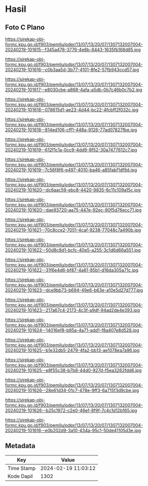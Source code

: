 # Hasil

## Foto C Plano

https://sirekap-obj-formc.kpu.go.id/f903/pemilu/pdpr/13/07/13/20/07/1307132007004-20240219-101615--f345a476-3776-4e8b-8443-1635fb168d85.jpg

https://sirekap-obj-formc.kpu.go.id/f903/pemilu/pdpr/13/07/13/20/07/1307132007004-20240219-101616--c0b3aa5d-3b77-4101-8fe2-57fb943ccd57.jpg

https://sirekap-obj-formc.kpu.go.id/f903/pemilu/pdpr/13/07/13/20/07/1307132007004-20240219-101617--e8030cbe-a868-4afa-a5db-0b7c46b0c7b2.jpg

https://sirekap-obj-formc.kpu.go.id/f903/pemilu/pdpr/13/07/13/20/07/1307132007004-20240219-101618--078615d1-ae23-4d44-bc22-4fcbff2f032c.jpg

https://sirekap-obj-formc.kpu.go.id/f903/pemilu/pdpr/13/07/13/20/07/1307132007004-20240219-101618--814ed106-cff1-448a-9126-77ad07827fbe.jpg

https://sirekap-obj-formc.kpu.go.id/f903/pemilu/pdpr/13/07/13/20/07/1307132007004-20240219-101619--612f1c1a-0cc9-4dd9-8f52-30a7477612c7.jpg

https://sirekap-obj-formc.kpu.go.id/f903/pemilu/pdpr/13/07/13/20/07/1307132007004-20240219-101619--7c56f8f6-e497-4010-ba46-a85fabf1df9d.jpg

https://sirekap-obj-formc.kpu.go.id/f903/pemilu/pdpr/13/07/13/20/07/1307132007004-20240219-101620--dc6aac59-ebc8-4420-9835-6c11c109a15c.jpg

https://sirekap-obj-formc.kpu.go.id/f903/pemilu/pdpr/13/07/13/20/07/1307132007004-20240219-101620--dae93720-aa75-447e-92ec-90f5d76ecc71.jpg

https://sirekap-obj-formc.kpu.go.id/f903/pemilu/pdpr/13/07/13/20/07/1307132007004-20240219-101621--70c8cce2-7051-4caf-9238-77048c7a490b.jpg

https://sirekap-obj-formc.kpu.go.id/f903/pemilu/pdpr/13/07/13/20/07/1307132007004-20240219-101622--50d8c8d1-bcfc-40e5-a255-3c1d6d66a551.jpg

https://sirekap-obj-formc.kpu.go.id/f903/pemilu/pdpr/13/07/13/20/07/1307132007004-20240219-101622--31f6e4d6-bf87-4a61-85b1-d16da305a71c.jpg

https://sirekap-obj-formc.kpu.go.id/f903/pemilu/pdpr/13/07/13/20/07/1307132007004-20240219-101623--dce9bb73-b694-49e6-b63e-a10e5d27d777.jpg

https://sirekap-obj-formc.kpu.go.id/f903/pemilu/pdpr/13/07/13/20/07/1307132007004-20240219-101623--217a67c4-2173-4c3f-a9df-94ad2de4e393.jpg

https://sirekap-obj-formc.kpu.go.id/f903/pemilu/pdpr/13/07/13/20/07/1307132007004-20240219-101624--14016ef8-b95a-4a71-add1-f8a407e8d528.jpg

https://sirekap-obj-formc.kpu.go.id/f903/pemilu/pdpr/13/07/13/20/07/1307132007004-20240219-101625--b1e32db5-2479-4fa2-bb13-ae1078ea7a96.jpg

https://sirekap-obj-formc.kpu.go.id/f903/pemilu/pdpr/13/07/13/20/07/1307132007004-20240219-101625--e8f55c38-b7b8-44d0-927d-f5ea3262fdd6.jpg

https://sirekap-obj-formc.kpu.go.id/f903/pemilu/pdpr/13/07/13/20/07/1307132007004-20240219-101626--28e61d34-01c7-478e-9ff3-6a715f3d9cbe.jpg

https://sirekap-obj-formc.kpu.go.id/f903/pemilu/pdpr/13/07/13/20/07/1307132007004-20240219-101626--b25c1972-c2e0-46ef-8f9f-7c4c1d12b165.jpg

https://sirekap-obj-formc.kpu.go.id/f903/pemilu/pdpr/13/07/13/20/07/1307132007004-20240219-101616--e0b202d9-3a10-434a-95c1-50de41105d3e.jpg


## Metadata

| Key        | Value               |
| ---------- | ------------------- |
| Time Stamp | 2024-02-19 11:03:12 |
| Kode Dapil | 1302                |



